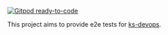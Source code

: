 [![Gitpod ready-to-code](https://img.shields.io/badge/Gitpod-ready--to--code-blue?logo=gitpod)](https://gitpod.io/#https://github.com/kubesphere-sigs/ks-devops-e2e)

This project aims to provide e2e tests for [ks-devops](https://github.com/kubesphere/ks-devops/).
